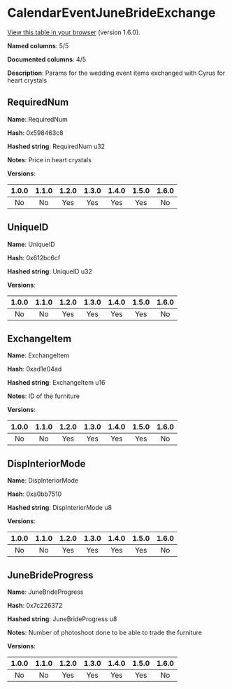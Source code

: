 # CalendarEventJuneBrideExchange
[View this table in your browser](CalendarEventJuneBrideExchange-value.md) (version 1.6.0).

**Named columns**: 5/5

**Documented columns**: 4/5

**Description**: Params for the wedding event items exchanged with Cyrus for heart crystals
## RequiredNum

**Name**: RequiredNum

**Hash**: 0x598463c8

**Hashed string**: RequiredNum u32

**Notes**: Price in heart crystals

**Versions**: 

 | 1.0.0 | 1.1.0 | 1.2.0 | 1.3.0 | 1.4.0 | 1.5.0 | 1.6.0
|:--:|:--:|:--:|:--:|:--:|:--:|:--:|
| No | No | Yes | Yes | Yes | Yes | No| 


## UniqueID

**Name**: UniqueID

**Hash**: 0x612bc6cf

**Hashed string**: UniqueID u32

**Versions**: 

 | 1.0.0 | 1.1.0 | 1.2.0 | 1.3.0 | 1.4.0 | 1.5.0 | 1.6.0
|:--:|:--:|:--:|:--:|:--:|:--:|:--:|
| No | No | Yes | Yes | Yes | Yes | No| 


## ExchangeItem

**Name**: ExchangeItem

**Hash**: 0xad1e04ad

**Hashed string**: ExchangeItem u16

**Notes**: ID of the furniture

**Versions**: 

 | 1.0.0 | 1.1.0 | 1.2.0 | 1.3.0 | 1.4.0 | 1.5.0 | 1.6.0
|:--:|:--:|:--:|:--:|:--:|:--:|:--:|
| No | No | Yes | Yes | Yes | Yes | No| 


## DispInteriorMode

**Name**: DispInteriorMode

**Hash**: 0xa0bb7510

**Hashed string**: DispInteriorMode u8

**Versions**: 

 | 1.0.0 | 1.1.0 | 1.2.0 | 1.3.0 | 1.4.0 | 1.5.0 | 1.6.0
|:--:|:--:|:--:|:--:|:--:|:--:|:--:|
| No | No | Yes | Yes | Yes | Yes | No| 


## JuneBrideProgress

**Name**: JuneBrideProgress

**Hash**: 0x7c226372

**Hashed string**: JuneBrideProgress u8

**Notes**: Number of photoshoot done to be able to trade the furniture

**Versions**: 

 | 1.0.0 | 1.1.0 | 1.2.0 | 1.3.0 | 1.4.0 | 1.5.0 | 1.6.0
|:--:|:--:|:--:|:--:|:--:|:--:|:--:|
| No | No | Yes | Yes | Yes | Yes | No| 


